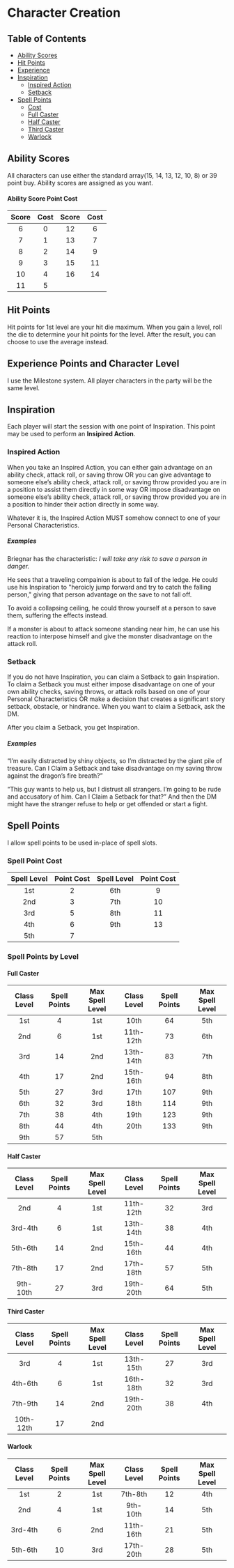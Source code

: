 # Character Creation
## Table of Contents
* [Ability Scores](#ability-scores)
* [Hit Points](#hit-points)
* [Experience](#experience-points-and-character-level)
* [Inspiration](#inspiration)
     * [Inspired Action](#inspired-action)
     * [Setback](#setback)
* [Spell Points](#spell-points)
    * [Cost](#spell-point-cost)
    * [Full Caster](#full-caster)
    * [Half Caster](#half-caster)
    * [Third Caster](#third-caster)
    * [Warlock](#warlock)


## Ability Scores
All characters can use either the standard array(15, 14, 13, 12, 10, 8) or 39 point buy. Ability scores are assigned as you want.

#### Ability Score Point Cost

| Score | Cost | Score | Cost |
|:-----:|:----:|:-----:|:----:|
|  6    | 0    |  12   | 6    |
|  7    | 1    |  13   | 7    |
|  8    | 2    |  14   | 9    |
|  9    | 3    |  15   | 11   |
|  10   | 4    |  16   | 14   |
|  11   | 5    |

## Hit Points
Hit points for 1st level are your hit die maximum. When you gain a level, roll the die to determine your hit points for the level. After the result, you can choose to use the average instead.

## Experience Points and Character Level
I use the Milestone system. All player characters in the party will be the same level.

## Inspiration

Each player will start the session with one point of Inspiration. This point may be used to perform an **Insipired Action**.

### Inspired Action

When you take an Inspired Action, you can either gain advantage on an ability check, attack roll, or saving throw OR you can give advantage to someone else’s ability check, attack roll, or saving throw provided you are in a position to assist them directly in some way OR impose disadvantage on someone else’s ability check, attack roll, or saving throw provided you are in a position to hinder their action directly in some way.

Whatever it is, the Inspired Action MUST somehow connect to one of your Personal Characteristics.

##### Examples
Briegnar has the characteristic: *I will take any risk to save a person in danger.*

He sees that a traveling compainion is about to fall of the ledge. He could use his Inspiration to "heroicly jump forward and try to catch the falling person," giving that person advantage on the save to not fall off. 

To avoid a collapsing ceiling, he could throw yourself at a person to save them, suffering the effects instead.

If a monster is about to attack someone standing near him, he can use his reaction to interpose himself and give the monster disadvantage on the attack roll.

### Setback

If you do not have Inspiration, you can claim a Setback to gain Inspiration. To claim a Setback you must either impose disadvantage on one of your own ability checks, saving throws, or attack rolls based on one of your Personal Characteristics OR make a decision that creates a significant story setback, obstacle, or hindrance. When you want to claim a Setback, ask the DM.

After you claim a Setback, you get Inspiration.

##### Examples

“I’m easily distracted by shiny objects, so I’m distracted by the giant pile of treasure. Can I Claim a Setback and take disadvantage on my saving throw against the dragon’s fire breath?”

“This guy wants to help us, but I distrust all strangers. I’m going to be rude and accusatory of him. Can I Claim a Setback for that?” And then the DM might have the stranger refuse to help or get offended or start a fight.

## Spell Points
I allow spell points to be used in-place of spell slots.

### Spell Point Cost

| Spell Level | Point Cost | Spell Level | Point Cost |
|:---:|:---:|:---:|:---:|
|  1st  | 2 |  6th  | 9 |
|  2nd  | 3 |  7th  | 10 |
|  3rd  | 5 |  8th  | 11 |
|  4th  | 6 |  9th  | 13 |
|  5th  | 7 |

### Spell Points by Level
#### Full Caster

| Class Level | Spell Points | Max Spell Level | Class Level | Spell Points | Max Spell Level |
|:-----------:|:------------:|:---------------:|:-----------:|:------------:|:---------------:|
| 1st         | 4            | 1st             | 10th        | 64           | 5th             |
| 2nd         | 6            | 1st             | 11th-12th   | 73           | 6th             |
| 3rd         | 14           | 2nd             | 13th-14th   | 83           | 7th             |
| 4th         | 17           | 2nd             | 15th-16th   | 94           | 8th             |
| 5th         | 27           | 3rd             | 17th        | 107          | 9th             |
| 6th         | 32           | 3rd             | 18th        | 114          | 9th             |
| 7th         | 38           | 4th             | 19th        | 123          | 9th             |
| 8th         | 44           | 4th             | 20th        | 133          | 9th             |
| 9th         | 57           | 5th             |

#### Half Caster

| Class Level | Spell Points | Max Spell Level | Class Level | Spell Points | Max Spell Level |
|:-----------:|:------------:|:---------------:|:-----------:|:------------:|:---------------:|
| 2nd         | 4            | 1st             | 11th-12th   | 32           | 3rd             |
| 3rd-4th     | 6            | 1st             | 13th-14th   | 38           | 4th             |
| 5th-6th     | 14           | 2nd             | 15th-16th   | 44           | 4th             |
| 7th-8th     | 17           | 2nd             | 17th-18th   | 57           | 5th             |
| 9th-10th    | 27           | 3rd             | 19th-20th   | 64           | 5th             |


#### Third Caster

| Class Level | Spell Points | Max Spell Level | Class Level | Spell Points | Max Spell Level |
|:-----------:|:------------:|:---------------:|:-----------:|:------------:|:---------------:|
| 3rd         | 4            | 1st             | 13th-15th   | 27           | 3rd             |
| 4th-6th     | 6            | 1st             | 16th-18th   | 32           | 3rd             |
| 7th-9th     | 14           | 2nd             | 19th-20th   | 38           | 4th             |
| 10th-12th   | 17           | 2nd             |

#### Warlock

| Class Level | Spell Points | Max Spell Level | Class Level | Spell Points | Max Spell Level |
|:-----------:|:------------:|:---------------:|:-----------:|:------------:|:---------------:|
| 1st         | 2            | 1st             | 7th-8th     | 12           | 4th             |
| 2nd         | 4            | 1st             | 9th-10th    | 14           | 5th             |
| 3rd-4th     | 6            | 2nd             | 11th-16th   | 21           | 5th             |
| 5th-6th     | 10           | 3rd             | 17th-20th   | 28           | 5th             |
